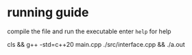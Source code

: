# running guide
compile the file and run the executable
enter `help` for help


cls && g++ -std=c++20 main.cpp ./src/interface.cpp && ./a.out


